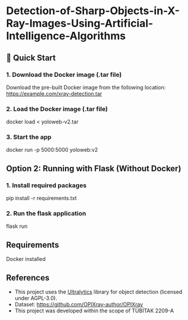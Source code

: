 # Detection-of-Sharp-Objects-in-X-Ray-Images-Using-Artificial-Intelligence-Algorithms
## 🚀 Quick Start

### 1. Download the Docker image (.tar file)
Download the pre-built Docker image from the following location:
https://example.com/xray-detection.tar

### 2. Load the Docker image (.tar file)
docker load < yoloweb-v2.tar

### 3. Start the app
docker run -p 5000:5000 yoloweb:v2

## Option 2: Running with Flask (Without Docker)

### 1. Install required packages
pip install -r requirements.txt

### 2. Run the flask application
flask run

## Requirements
Docker installed

## References
* This project uses the [Ultralytics](https://github.com/ultralytics/ultralytics.git) library for object detection (licensed under AGPL-3.0).
* Dataset: https://github.com/OPIXray-author/OPIXray
* This project was developed within the scope of TÜBİTAK 2209-A
